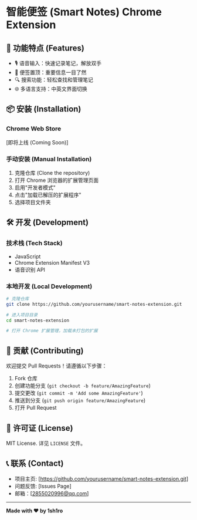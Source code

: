# 智能便签 (Smart Notes) Chrome Extension

## 🚀 功能特点 (Features)

- 🎙️ 语音输入：快速记录笔记，解放双手
- 📌 便签置顶：重要信息一目了然
- 🔍 搜索功能：轻松查找和管理笔记
- 🌐 多语言支持：中英文界面切换

## 📦 安装 (Installation)

### Chrome Web Store
[即将上线 (Coming Soon)]

### 手动安装 (Manual Installation)
1. 克隆仓库 (Clone the repository)
2. 打开 Chrome 浏览器的扩展管理页面
3. 启用"开发者模式"
4. 点击"加载已解压的扩展程序"
5. 选择项目文件夹

## 🛠️ 开发 (Development)

### 技术栈 (Tech Stack)
- JavaScript
- Chrome Extension Manifest V3
- 语音识别 API

### 本地开发 (Local Development)
```bash
# 克隆仓库
git clone https://github.com/yourusername/smart-notes-extension.git  

# 进入项目目录
cd smart-notes-extension

# 打开 Chrome 扩展管理，加载未打包的扩展
```

## 🤝 贡献 (Contributing)
欢迎提交 Pull Requests！请遵循以下步骤：
1. Fork 仓库
2. 创建功能分支 (`git checkout -b feature/AmazingFeature`)
3. 提交更改 (`git commit -m 'Add some AmazingFeature'`)
4. 推送到分支 (`git push origin feature/AmazingFeature`)
5. 打开 Pull Request

## 📄 许可证 (License)
MIT License. 详见 `LICENSE` 文件。

## 📞 联系 (Contact)
- 项目主页: [https://github.com/yourusername/smart-notes-extension.git]
- 问题反馈: [Issues Page]
- 邮箱：[2855020996@qq.com]
---

**Made with ❤️ by 1sh1ro**
